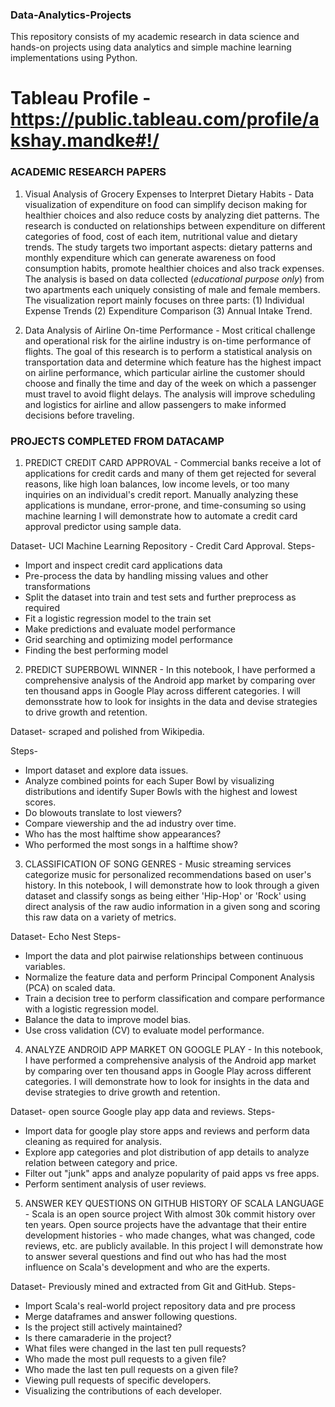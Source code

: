 ### Data-Analytics-Projects
This repository consists of my academic research in data science and hands-on projects using data analytics and simple machine learning implementations using Python.

# Tableau Profile - https://public.tableau.com/profile/akshay.mandke#!/

### ACADEMIC RESEARCH PAPERS
1. Visual Analysis of Grocery Expenses to Interpret Dietary Habits - 
Data visualization of expenditure on food can simplify decison making for healthier choices and also reduce costs by analyzing diet patterns. The research is conducted on relationships between expenditure on different categories of food, cost of each item, nutritional value and dietary trends. The study targets two important aspects: dietary patterns and monthly expenditure which can generate awareness on food consumption habits, promote healthier choices and also track expenses. The analysis is based on data collected (_educational purpose only_) from two apartments each uniquely consisting of male and female members. The visualization report mainly focuses on three parts: (1) Individual Expense Trends (2) Expenditure Comparison (3) Annual Intake Trend.

2. Data Analysis of Airline On-time Performance - 
Most critical challenge and operational risk for the airline industry is on-time performance of flights. The goal of this research is to perform a statistical analysis on transportation data and determine which feature has the highest impact on airline performance, which particular airline the customer should choose and finally the time and day of the week on which a passenger must travel to avoid flight delays. The analysis will improve scheduling and logistics for airline and allow passengers to make informed decisions before traveling. 

### PROJECTS COMPLETED FROM DATACAMP
1. PREDICT CREDIT CARD APPROVAL - 
Commercial banks receive a lot of applications for credit cards and many of them get rejected for several reasons, like high loan balances, low income levels, or too many inquiries on an individual's credit report. Manually analyzing these applications is mundane, error-prone, and time-consuming so using machine learning I will demonstrate how to automate a credit card approval predictor using sample data.

Dataset- UCI Machine Learning Repository - Credit Card Approval.
Steps-
* Import and inspect credit card applications data
* Pre-process the data by handling missing values and other transformations
* Split the dataset into train and test sets and further preprocess as required
* Fit a logistic regression model to the train set
* Make predictions and evaluate model performance
* Grid searching and optimizing model performance
* Finding the best performing model

2. PREDICT SUPERBOWL WINNER - 
In this notebook, I have performed a comprehensive analysis of the Android app market by comparing over ten thousand apps in Google Play across different categories. I will demonsstrate how to look for insights in the data and devise strategies to drive growth and retention.

Dataset- scraped and polished from Wikipedia. 

Steps-
* Import dataset and explore data issues.
* Analyze combined points for each Super Bowl by visualizing distributions and identify Super Bowls with the highest and lowest scores.
* Do blowouts translate to lost viewers?
* Compare viewership and the ad industry over time.
* Who has the most halftime show appearances?
* Who performed the most songs in a halftime show?

3. CLASSIFICATION OF SONG GENRES - 
Music streaming services categorize music for personalized recommendations based on user's history. In this notebook, I will demonstrate how to look through a given dataset and classify songs as being either 'Hip-Hop' or 'Rock' using direct analysis of the raw audio information in a given song and scoring this raw data on a variety of metrics.

Dataset- Echo Nest
Steps-
* Import the data and plot pairwise relationships between continuous variables.
* Normalize the feature data and perform Principal Component Analysis (PCA) on scaled data.
* Train a decision tree to perform classification and compare performance with a logistic regression model.
* Balance the data to improve model bias.
* Use cross validation (CV) to evaluate model performance.

4. ANALYZE ANDROID APP MARKET ON GOOGLE PLAY - 
In this notebook, I have performed a comprehensive analysis of the Android app market by comparing over ten thousand apps in Google Play across different categories. I will demonstrate how to look for insights in the data and devise strategies to drive growth and retention.

Dataset- open source Google play app data and reviews.
Steps-
* Import data for google play store apps and reviews and perform data cleaning as required for analysis.
* Explore app categories and plot distribution of app details to analyze relation between category and price.
* Filter out "junk" apps and analyze popularity of paid apps vs free apps.
* Perform sentiment analysis of user reviews.

5. ANSWER KEY QUESTIONS ON GITHUB HISTORY OF SCALA LANGUAGE - 
Scala is an open source project With almost 30k commit history over ten years. Open source projects have the advantage that their entire development histories - who made changes, what was changed, code reviews, etc. are publicly available. In this project I will demonstrate how to answer several questions and find out who has had the most influence on Scala's development and who are the experts. 

Dataset- Previously mined and extracted from Git and GitHub.
Steps-
* Import Scala's real-world project repository data and pre process
* Merge dataframes and answer following questions.
* Is the project still actively maintained?
* Is there camaraderie in the project?
* What files were changed in the last ten pull requests?
* Who made the most pull requests to a given file?
* Who made the last ten pull requests on a given file?
* Viewing pull requests of specific developers.
* Visualizing the contributions of each developer.
